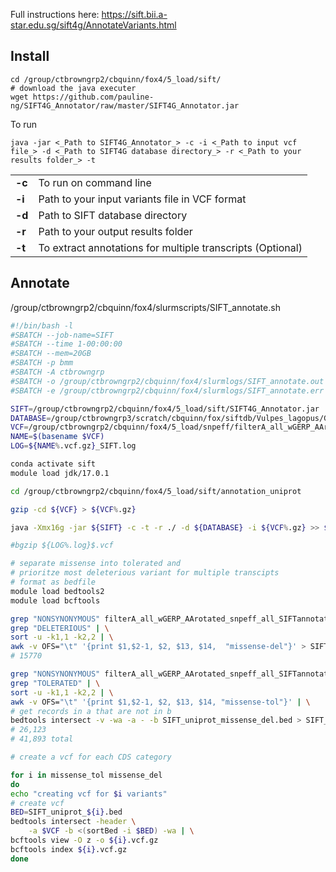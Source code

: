 Full instructions here: https://sift.bii.a-star.edu.sg/sift4g/AnnotateVariants.html

## Install

```
cd /group/ctbrowngrp2/cbquinn/fox4/5_load/sift/
# download the java executer
wget https://github.com/pauline-ng/SIFT4G_Annotator/raw/master/SIFT4G_Annotator.jar
```

To run
```
java -jar <_Path to SIFT4G_Annotator_> -c -i <_Path to input vcf file_> -d <_Path to SIFT4G database directory_> -r <_Path to your results folder_> -t
```

|   |   |
|---|---|
|**-c**|To run on command line|
|**-i**|Path to your input variants file in VCF format|
|**-d**|Path to SIFT database directory|
|**-r**| Path to your output results folder|
|**-t**|To extract annotations for multiple transcripts (Optional)|

## Annotate
/group/ctbrowngrp2/cbquinn/fox4/slurmscripts/SIFT_annotate.sh
```sh
#!/bin/bash -l
#SBATCH --job-name=SIFT
#SBATCH --time 1-00:00:00
#SBATCH --mem=20GB
#SBATCH -p bmm
#SBATCH -A ctbrowngrp
#SBATCH -o /group/ctbrowngrp2/cbquinn/fox4/slurmlogs/SIFT_annotate.out
#SBATCH -e /group/ctbrowngrp2/cbquinn/fox4/slurmlogs/SIFT_annotate.err

SIFT=/group/ctbrowngrp2/cbquinn/fox4/5_load/sift/SIFT4G_Annotator.jar
DATABASE=/group/ctbrowngrp3/scratch/cbquinn/fox/siftdb/Vulpes_lagopus/GCF_018345385
VCF=/group/ctbrowngrp2/cbquinn/fox4/5_load/snpeff/filterA_all_wGERP_AArotated_snpeff_all.vcf.gz
NAME=$(basename $VCF)
LOG=${NAME%.vcf.gz}_SIFT.log

conda activate sift
module load jdk/17.0.1

cd /group/ctbrowngrp2/cbquinn/fox4/5_load/sift/annotation_uniprot

gzip -cd ${VCF} > ${VCF%.gz}

java -Xmx16g -jar ${SIFT} -c -t -r ./ -d ${DATABASE} -i ${VCF%.gz} >> $LOG

#bgzip ${LOG%.log}$.vcf

# separate missense into tolerated and 
# prioritze most deleterious variant for multiple transcipts
# format as bedfile
module load bedtools2
module load bcftools 

grep "NONSYNONYMOUS" filterA_all_wGERP_AArotated_snpeff_all_SIFTannotations.xls | \
grep "DELETERIOUS" | \
sort -u -k1,1 -k2,2 | \
awk -v OFS="\t" '{print $1,$2-1, $2, $13, $14,  "missense-del"}' > SIFT_uniprot_missense_del.bed 
# 15770

grep "NONSYNONYMOUS" filterA_all_wGERP_AArotated_snpeff_all_SIFTannotations.xls | \
grep "TOLERATED" | \
sort -u -k1,1 -k2,2 | \
awk -v OFS="\t" '{print $1,$2-1, $2, $13, $14, "missense-tol"}' | \
# get records in a that are not in b
bedtools intersect -v -wa -a - -b SIFT_uniprot_missense_del.bed > SIFT_uniprot_missense_tol.bed 
# 26,123
# 41,893 total

# create a vcf for each CDS category

for i in missense_tol missense_del
do
echo "creating vcf for $i variants"
# create vcf
BED=SIFT_uniprot_${i}.bed
bedtools intersect -header \
    -a $VCF -b <(sortBed -i $BED) -wa | \
bcftools view -O z -o ${i}.vcf.gz
bcftools index ${i}.vcf.gz
done
```